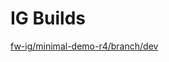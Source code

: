 # IG Builds  
[fw-ig/minimal-demo-r4/branch/dev](https://ShahimEssaid.github.io/fhir-demo-io/fw-ig/minimal-demo-r4/branch/dev/index.html?version=007b3e9f47102ab875a31cc9a138f5c0d570e224)  
